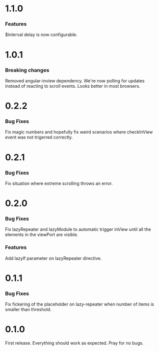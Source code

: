 # 1.1.0
### Features
$interval delay is now configurable.

# 1.0.1
### Breaking changes
Removed angular-inview dependency. We're now polling for updates instead of reacting to scroll events. Looks better in most browsers.

# 0.2.2
### Bug Fixes
Fix magic numbers and hopefully fix weird scenarios where checkInView event was not trigerred correctly.

# 0.2.1
### Bug Fixes
Fix situation where extreme scrolling throws an error.

# 0.2.0
### Bug Fixes
Fix lazyRepeater and lazyModule to automatic trigger inView until all the elements in the viewPort are visible.

### Features
Add lazyIf parameter on lazyRepeater directive.

# 0.1.1
### Bug Fixes
Fix fickering of the placeholder on lazy-repeater when number of items is smaller than threshold.

# 0.1.0
First release. Everything should work as expected. Pray for no bugs.
